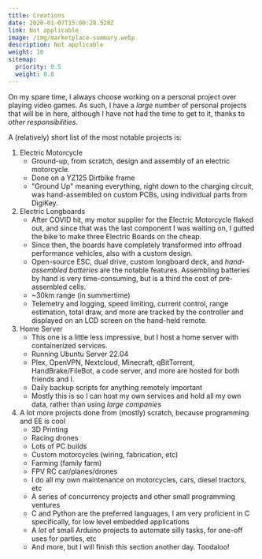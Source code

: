 ```yaml
---
title: Creations
date: 2020-01-07T15:00:28.528Z
link: Not applicable
image: /img/marketplace-summary.webp
description: Not applicable
weight: 10
sitemap:
  priority: 0.5
  weight: 0.8
---
```

<!--

This page represents the landing page for "creations" section. It is also shown under the homepage header for "creations". It should be therefore relatively short and sweet.

\-->

On my spare time, I always choose working on a personal project over playing video games. As such, I have a *large* number of personal projects that will be in here, although I have not had the time to get to it, thanks to *other responsibilities*.

A (relatively) short list of the most notable projects is:

1. Electric Motorcycle
   - Ground-up, from scratch, design and assembly of an electric motorcycle.
   - Done on a YZ125 Dirtbike frame
   - "Ground Up" meaning everything, right down to the charging circuit, was hand-assembled on custom PCBs, using individual parts from DigiKey.
2. Electric Longboards
   - After COVID hit, my motor supplier for the Electric Motorcycle flaked out, and since that was the last component I was waiting on, I gutted the bike to make three Electric Boards on the cheap.
   - Since then, the boards have completely transformed into offroad performance vehicles, also with a custom design.
   - Open-source ESC, dual drive, custom longboard deck, and *hand-assembled batteries* are the notable features. Assembling batteries by hand is very time-consuming, but is a third the cost of pre-assembled cells.
   - ~30km range (in summertime)
   - Telemetry and logging, speed limiting, current control, range estimation, total draw, and more are tracked by the controller and displayed on an LCD screen on the hand-held remote.
3. Home Server
   - This one is a little less impressive, but I host a home server with containerized services.
   - Running Ubuntu Server 22.04
   - Plex, OpenVPN, Nextcloud, Minecraft, qBitTorrent, HandBrake/FileBot, a code server, and more are hosted for both friends and I.
   - Daily backup scripts for anything remotely important
   - Mostly this is so I can host my own services and hold all my own data, rather than using *large companies*
4. A lot more projects done from (mostly) scratch, because programming and EE is cool
   - 3D Printing
   - Racing drones
   - Lots of PC builds
   - Custom motorcycles (wiring, fabrication, etc)
   - Farming (family farm)
   - FPV RC car/planes/drones
   - I do all my own maintenance on motorcycles, cars, diesel tractors, etc
   - A series of concurrency projects and other small programming ventures
   - C and Python are the preferred languages, I am very proficient in C specifically, for low level embedded applications
   - A *lot* of small Arduino projects to automate silly tasks, for one-off uses for parties, etc
   - And more, but I will finish this section another day. Toodaloo!
